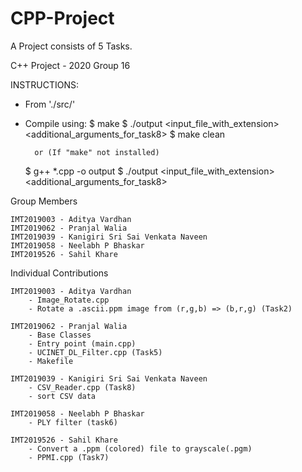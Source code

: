 # CPP-Project
A Project consists of 5 Tasks.

C++ Project - 2020
Group 16

INSTRUCTIONS:
- From './src/'
- Compile using:
    $ make
    $ ./output <input_file_with_extension> <additional_arguments_for_task8>
    $ make clean

        or (If "make" not installed)

    $ g++ *.cpp -o output
    $ ./output <input_file_with_extension> <additional_arguments_for_task8>

Group Members

    IMT2019003 - Aditya Vardhan
    IMT2019062 - Pranjal Walia
    IMT2019039 - Kanigiri Sri Sai Venkata Naveen
    IMT2019058 - Neelabh P Bhaskar
    IMT2019526 - Sahil Khare

Individual Contributions

    IMT2019003 - Aditya Vardhan
        - Image_Rotate.cpp
        - Rotate a .ascii.ppm image from (r,g,b) => (b,r,g) (Task2)

    IMT2019062 - Pranjal Walia
        - Base Classes
        - Entry point (main.cpp)
        - UCINET_DL_Filter.cpp (Task5)
        - Makefile

    IMT2019039 - Kanigiri Sri Sai Venkata Naveen
        - CSV_Reader.cpp (Task8)
        - sort CSV data

    IMT2019058 - Neelabh P Bhaskar
        - PLY filter (task6)

    IMT2019526 - Sahil Khare
        - Convert a .ppm (colored) file to grayscale(.pgm)
        - PPMI.cpp (Task7)
